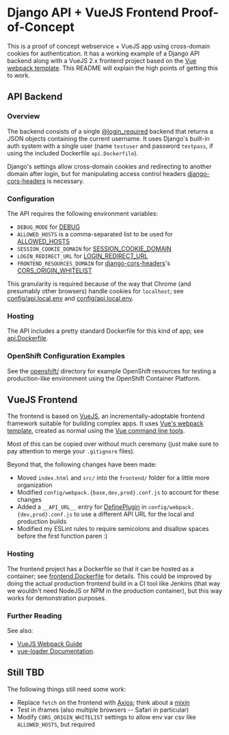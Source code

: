 # Django API + VueJS Frontend Proof-of-Concept

This is a proof of concept webservice + VueJS app using cross-domain cookies for authentication. It has a working
example of a Django API backend along with a VueJS 2.x frontend project based on the
[Vue webpack template](https://github.com/vuejs-templates/webpack).  This README will explain the high points of
getting this to work.

## API Backend

### Overview

The backend consists of a single
[@login_required](https://docs.djangoproject.com/en/1.11/topics/auth/default/#the-login-required-decorator) backend that
returns a JSON objects containing the current username. It uses Django's built-in auth system with a single user (name
`testuser` and password `testpass`, if using the included Dockerfile `api.Dockerfile`).

Django's settings allow cross-domain cookies and redirecting to another domain after login, but for manipulating
access control headers [django-cors-headers](https://github.com/ottoyiu/django-cors-headers) is necessary.

### Configuration

The API requires the following environment variables:
- `DEBUG_MODE` for [DEBUG](https://docs.djangoproject.com/en/1.11/ref/settings/#debug)
- `ALLOWED_HOSTS` is a comma-separated list to be used for
[ALLOWED_HOSTS](https://docs.djangoproject.com/en/1.11/ref/settings/#allowed-hosts)
- `SESSION_COOKIE_DOMAIN` for
[SESSION_COOKIE_DOMAIN](https://docs.djangoproject.com/en/1.11/ref/settings/#session-cookie-domain)
- `LOGIN_REDIRECT_URL` for
[LOGIN_REDIRECT_URL](https://docs.djangoproject.com/en/1.11/ref/settings/#login-redirect-url)
- `FRONTEND_RESOURCES_DOMAIN` for [django-cors-headers](https://github.com/ottoyiu/django-cors-headers)'s
[CORS_ORIGIN_WHITELIST](https://github.com/ottoyiu/django-cors-headers#cors_origin_whitelist)

This granularity is required because of the way that Chrome (and presumably other browsers) handle cookies for 
`localhost`;  see [config/api.local.env](config/api.local.env) and [config/api.local.env](config/api.prod.env).

### Hosting

The API includes a pretty standard Dockerfile for this kind of app; see [api.Dockerfile](api.Dockerfile).

### OpenShift Configuration Examples

See the [openshift/](openshift) directory for example OpenShift resources for testing a production-like environment
using the OpenShift Container Platform.

## VueJS Frontend

The frontend is based on [VueJS](https://vuejs.org/), an incrementally-adoptable frontend framework suitable for
building complex apps.  It uses [Vue's webpack template](https://github.com/vuejs-templates/webpack), created as normal
using the [Vue command line tools](https://github.com/vuejs/vue-cli).

Most of this can be copied over without much ceremony (just make sure to pay attention to merge your `.gitignore`
files).

Beyond that, the following changes have been made:
- Moved `index.html` and `src/` into the `frontend/` folder for a little more organization
- Modified `config/webpack.{base,dev,prod}.conf.js` to account for these changes
- Added a `__API_URL__` entry for [DefinePlugin](https://webpack.js.org/plugins/define-plugin/) in
`config/webpack.{dev,prod}.conf.js` to use a different API URL for the local and production builds
- Modified my ESLint rules to require semicolons and disallow spaces before the first function paren :)

### Hosting

The frontend project has a Dockerfile so that it can be hosted as a container; see
[frontend.Dockerfile](frontend.Dockerfile) for details.  This could be improved by doing the actual production
frontend build in a CI tool like Jenkins (that way we wouldn't need NodeJS or NPM in the production container), but
this way works for demonstration purposes.

### Further Reading

See also:
- [VueJS Webpack Guide](http://vuejs-templates.github.io/webpack/)
- [vue-loader Documentation](http://vuejs.github.io/vue-loader).

## Still TBD

The following things still need some work:
- Replace `fetch` on the frontend with [Axios](https://github.com/axios/axios); think about a
[mixin](https://github.com/axios/axios)
- Test in iframes (also multiple browsers -- Safari in particular)
- Modify `CORS_ORIGIN_WHITELIST` settings to allow env var csv like `ALLOWED_HOSTS`, but required
